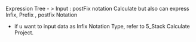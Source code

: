 Expression Tree - > Input : postFix notation
					Calculate but also can express Infix, Prefix , postfix Notation

* if u want to input data as Infix Notation Type, refer to 5_Stack Calculate Project.